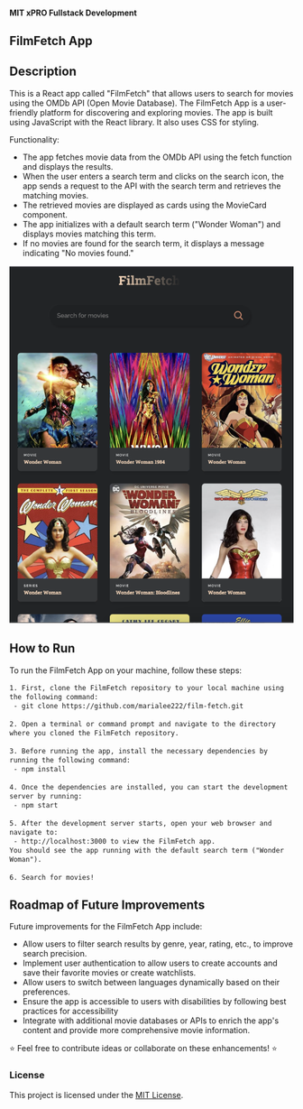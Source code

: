 #### MIT xPRO Fullstack Development
## FilmFetch App

## Description 
This is a React app called "FilmFetch" that allows users to search for movies using the OMDb API (Open Movie Database).
The FilmFetch App is a user-friendly platform for discovering and exploring movies.  The app is built using JavaScript with the React library. It also uses CSS for styling.  

Functionality:
 - The app fetches movie data from the OMDb API using the fetch function and displays the results.
 - When the user enters a search term and clicks on the search icon, the app sends a request to the API with the search term and retrieves the matching movies.
 - The retrieved movies are displayed as cards using the MovieCard component.
 - The app initializes with a default search term ("Wonder Woman") and displays movies matching this term.
 - If no movies are found for the search term, it displays a message indicating "No movies found."

![filmfetch](https://raw.githubusercontent.com/marialee222/film-fetch/main/film.png)




## How to Run
To run the FilmFetch App on your machine, follow these steps: 

	1. First, clone the FilmFetch repository to your local machine using the following command:
	 - git clone https://github.com/marialee222/film-fetch.git

	2. Open a terminal or command prompt and navigate to the directory where you cloned the FilmFetch repository.
 
	3. Before running the app, install the necessary dependencies by running the following command:
	 - npm install 

	4. Once the dependencies are installed, you can start the development server by running:
	 - npm start

	5. After the development server starts, open your web browser and navigate to:
   	 - http://localhost:3000 to view the FilmFetch app.
	You should see the app running with the default search term ("Wonder Woman").
 
	6. Search for movies!
	
## Roadmap of Future Improvements
Future improvements for the FilmFetch App include:
 - Allow users to filter search results by genre, year, rating, etc., to improve search precision.
 - Implement user authentication to allow users to create accounts and save their favorite movies or create watchlists.
 - Allow users to switch between languages dynamically based on their preferences.
 - Ensure the app is accessible to users with disabilities by following best practices for accessibility 
 - Integrate with additional movie databases or APIs to enrich the app's content and provide more comprehensive movie information.
   
:star: Feel free to contribute ideas or collaborate on these enhancements! :star:

### License
This project is licensed under the [MIT License](https://opensource.org/licenses/MIT).
